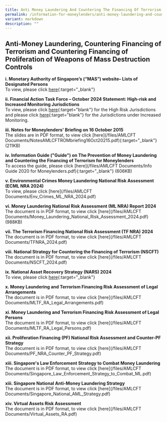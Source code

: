 ```yaml
---
title: Anti Money Laundering And Countering The Financing Of Terrorism
permalink: /information-for-moneylenders/anti-money-laundering-and-countering-the-financing-of-terrorism/
variant: markdown
description: ""
---
```

Anti-Money Laundering, Countering Financing of Terrorism and Countering Financing of Proliferation of Weapons of Mass Destruction Controls
---
**i. Monetary Authority of Singapore’s (“MAS”) website– Lists of Designated Persons**<br>
    To view, please click [here](http://www.mas.gov.sg/Regulations-and-Financial-Stability/Anti-Money-Laundering-Countering-The-Financing-Of-Terrorism-And-Targeted-Financial-Sanctions/Targeted-Financial-Sanctions/Lists-of-Designated-Individuals-and-Entities.aspx){:target="_blank"}

**ii. Financial Action Task Force – October 2024 Statement: High-risk and Increased Monitoring Jurisdictions**<br>
    To view, please click [here](https://www.fatf-gafi.org/en/publications/High-risk-and-other-monitored-jurisdictions/Call-for-action-october-2024.html){:target="blank"} for the High Risk Jurisdictions and please click [here](https://www.fatf-gafi.org/en/publications/High-risk-and-other-monitored-jurisdictions/increased-monitoring-october-2024.html){:target="blank"} for the Jurisdictions under Increased Monitoring.    

**iii. Notes for Moneylenders' Briefing on 16 October 2015**<br>
     The slides are in PDF format, to view click [here](/files/AMLCFT Documents/NotesAMLCFTROMbriefing16Oct20215.pdf){:target="_blank"} (211KB)

**iv. Information Guide ("Guide") on The Prevention of Money Laundering and Countering the Financing of Terrorism for Moneylenders**<br>
    To access the guide, please click [here](/files/AMLCFT Documents/Info Guide 2020 for Moneylenders.pdf){:target="_blank"} (606KB)

**v. Environmental Crimes Money Laundering National Risk Assessment (ECML NRA 2024)**<br>
   To view, please click [here](/files/AMLCFT Documents/Env_Crimes_ML_NRA_2024.pdf)

**vi. Money Laundering National Risk Assessment (ML NRA) Report 2024**<br>
The document is in PDF format, to view click [here](/files/AMLCFT Documents/Money_Laundering_National_Risk_Assessment_2024.pdf) (988KB)

**vii. The Terrorism Financing National Risk Assessment (TF NRA) 2024**<br>
The document is in PDF format, to view click [here](/files/AMLCFT Documents/TFNRA_2024.pdf)

**viii. National Strategy for Countering the Financing of Terrorism (NSCFT)**<br>
The document is in PDF format, to view click [here](/files/AMLCFT Documents/NSCFT_2024.pdf)

**ix. National Asset Recovery Strategy (NARS) 2024**<br>
To view, please click [here](https://www.mas.gov.sg/publications/monographs-or-information-paper/2024/national-asset-recovery-strategy){:target="_blank"}

**x. Money Laundering and Terrorism Financing Risk Assessment of Legal Arrangements**<br>
The document is in PDF format, to view click [here](/files/AMLCFT Documents/MLTF_RA_Legal_Arrangements.pdf)

**xi. Money Laundering and Terrorism Financing Risk Assessment of Legal Persons**<br>
The document is in PDF format, to view click [here](/files/AMLCFT Documents/MLTF_RA_Legal_Persons.pdf)

**xii. Proliferation Financing (PF) National Risk Assessment and Counter-PF Strategy**<br>
The document is in PDF format, to view click [here](/files/AMLCFT Documents/PF_NRA_Counter_PF_Strategy.pdf)

**xiii. Singapore's Law Enforcement Strategy to Combat Money Laundering**<br>
The document is in PDF format, to view click [here](/files/AMLCFT Documents/Singapore_Law_Enforcement_Strategy_to_Combat_ML.pdf)

**xiii. Singapore National Anti-Money Laundering Strategy**<br>
The document is in PDF format, to view click [here](/files/AMLCFT Documents/Singapore_National_AML_Strategy.pdf)

**xiv. Virtual Assets Risk Assessment**<br>
The document is in PDF format, to view click [here](/files/AMLCFT Documents/Virtual_Assets_RA.pdf)